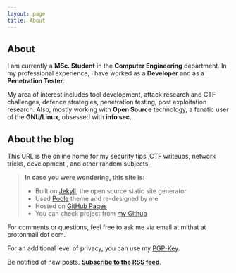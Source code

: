 ```yaml
---
layout: page
title: About
---
```


**About**
-------------
I am currently a **MSc. Student**  in the **Computer Engineering** department. In my professional experience, i have worked as a **Developer** and as a **Penetration Tester**.

My area of interest includes  tool development, attack research and  CTF challenges, defence strategies, penetration testing, post exploitation research. Also, mostly working with **Open Source** technology, a fanatic user of the **GNU/Linux**, obsessed with **info sec.**

**About the blog**
-------------

This URL is the online home for my security tips ,CTF writeups, network tricks, development , and other random subjects.

 

> **In case you were wondering, this site is:**
> 
>  - Built on [Jekyll](http://jekyllrb.com/), the open source static site generator
>  - Used [Poole](https://github.com/poole/poole) theme and re-designed by me
>  - Hosted on [GitHub Pages](http://pages.github.com/)
>  - You can check project from [my Github](https://github.com/mithatgogebakan/mithatgogebakan.github.io)

For comments or questions, feel free to ask me  via email at mithat at protonmail dot com.

For an additional level of privacy, you can use my [PGP-Key](https://keybase.io/Mithatgogebakan/key.asc).


Be notified of new posts. [**Subscribe to the RSS feed**](feed://feeds.feedburner.com/mithatgogebakan).
